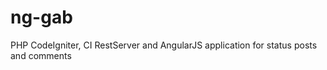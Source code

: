 ng-gab
======

PHP CodeIgniter, CI RestServer and AngularJS application for status posts and comments

